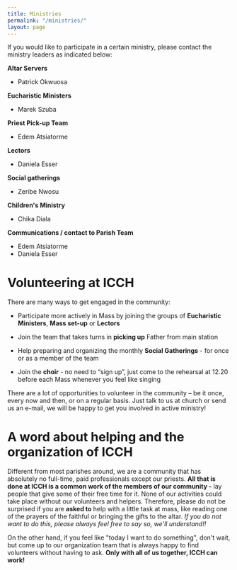 ```yaml
---
title: Ministries
permalink: "/ministries/"
layout: page
---
```


If you would like to participate in a certain ministry,
please contact the ministry leaders as indicated below:
   
**Altar Servers**
- Patrick Okwuosa

**Eucharistic Ministers**
- Marek Szuba

**Priest Pick-up Team**
- Edem Atsiatorme

**Lectors**
- Daniela Esser

**Social gatherings**
- Zeribe Nwosu

**Children's Ministry**
- Chika Diala

**Communications / contact to Parish Team**
- Edem Atsiatorme
- Daniela Esser


# Volunteering at ICCH

There are many ways to get engaged in the community:

- Participate more actively in Mass by joining the groups
  of **Eucharistic Ministers**, **Mass set-up** or **Lectors**

- Join the team that takes turns in **picking up** Father from
  main station

- Help preparing and organizing the monthly **Social Gatherings** -
  for once or as a member of the team

- Join the **choir** - no need to “sign up”, just come to the
  rehearsal at 12.20 before each Mass whenever you feel
  like singing

There are a lot of opportunities to volunteer in the
community – be it once, every now and then, or on a
regular basis. Just talk to us at church or send us an
e-mail, we will be happy to get you involved in active
ministry!

# A word about helping and the organization of ICCH

Different from most parishes around, we are a community that has absolutely no full-time, paid professionals except our priests.
**All that is done at ICCH is a common work of the members of our community -** lay people that give some of their free time for it. None of our activities could take place without our volunteers and helpers. Therefore, please do not be surprised if you are **asked to** help with a little task at mass, like reading one of the prayers of the faithful or bringing the gifts to the altar. *If you do not want to do this, please always feel free to say so, we'll understand!!*

On the other hand, if you feel like "today I want to do something", don't wait, but come up to our organization team that is always happy to find volunteers without having to ask. **Only with all of us together, ICCH can work!**
